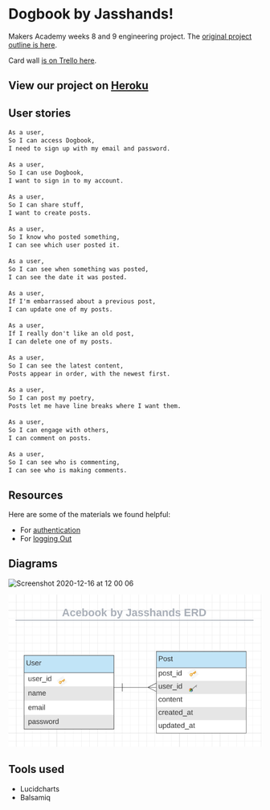 # Dogbook by Jasshands!

Makers Academy weeks 8 and 9 engineering project. The [original project outline is here](https://github.com/makersacademy/course/tree/master/engineering_projects/rails).

Card wall [is on Trello here](https://trello.com/b/56RoJ3Aw/acebook-jasshands).

<!-- ## Project process
[CONTRIBUTING.md](CONTRIBUTING.md) -->

## View our project on [Heroku](https://stark-badlands-89046.herokuapp.com/)

## User stories

```
As a user,
So I can access Dogbook,
I need to sign up with my email and password.

As a user,
So I can use Dogbook,
I want to sign in to my account.

As a user,
So I can share stuff,
I want to create posts.

As a user,
So I know who posted something,
I can see which user posted it.

As a user,
So I can see when something was posted,
I can see the date it was posted.

As a user,
If I'm embarrassed about a previous post,
I can update one of my posts.

As a user,
If I really don't like an old post,
I can delete one of my posts.

As a user,
So I can see the latest content,
Posts appear in order, with the newest first.

As a user,
So I can post my poetry,
Posts let me have line breaks where I want them.

As a user,
So I can engage with others,
I can comment on posts.

As a user,
So I can see who is commenting,
I can see who is making comments.

```


## Resources

Here are some of the materials we found helpful:

- For [authentication](https://levelup.gitconnected.com/simple-authentication-guide-with-ruby-on-rails-16a6255f0be8)
- For [logging Out](https://moustafamm.medium.com/authentication-in-rails-sign-up-log-in-and-log-out-8042b35b4325)

## Diagrams

<img width="818" alt="Screenshot 2020-12-16 at 12 00 06" src="https://user-images.githubusercontent.com/71889577/102346099-40d0c480-3f96-11eb-9848-da9b97c8002a.png">

![Entity relationship diagram – users and posts](images/Acebook_ERD.png)


## Tools used
- Lucidcharts
- Balsamiq
